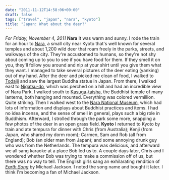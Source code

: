 ```yaml
---
date: "2011-11-12T14:58:06+00:00"
draft: false
tags: ["travel", "japan", "nara", "kyoto"]
title: "Japan: What about the deer?"
---
```

*For Friday, November 4, 2011* **Nara** It was warm and sunny. I rode the train for an hour to [Nara](http://www.google.com/search?hl=en&client;=safari&rls;=en&biw;=1366&bih;=690&q;=Nara,+Japan&gs;_sm=e&gs;_upl=6231l7107l1l7334l7l2l4l0l0l0l204l204l2-1l3l0&bav;=on.2,or.r_gc.r_pw.,cf.osb&um;=1&ie;=UTF-8&tbm;=isch&source;=og&sa;=N&tab;=wi), a small city near Kyoto that's well known for several temples and about 1,200 wild deer that roam freely in the parks, streets, and walkways of the city. They're accustomed to humans, so they're not shy about coming up to you to see if you have food for them. If they smell it on you, they'll follow you around and nip at your shirt until you give them what they want. I managed to take several pictures of the deer eating (yanking) out of my hand. After the deer and picked me clean of food, I walked to [Todaiji](http://www.google.com/search?hl=en&client;=safari&rls;=en&q;=todaiji&gs;_sm=e&gs;_upl=14970l15970l0l16409l7l6l0l0l0l0l222l825l1.4.1l6l0&bav;=on.2,or.r_gc.r_pw.,cf.osb&biw;=1366&bih;=690&um;=1&ie;=UTF-8&tbm;=isch&source;=og&sa;=N&tab;=wi) and saw the largest Buddha statue in Japan. From there, I walked east to [Nigatsu-do](http://www.google.com/search?client=safari&rls;=en&q;=nigatsu-do&oe;=UTF-8&um;=1&ie;=UTF-8&hl;=en&tbm;=isch&source;=og&sa;=N&tab;=wi&biw;=1366&bih;=690&sei;=XIW-TuOKD-2OiAf_reWNBQ), which was perched on a hill and had an incredible view of Nara Park. I walked south to [Kasuga-taisha](http://www.google.com/search?hl=en&client;=safari&rls;=en&q;=Kasuga-taisha&gs;_sm=e&gs;_upl=7706l7760l0l8114l2l2l0l0l0l1l170l231l1.1l2l0&bav;=on.2,or.r_gc.r_pw.,cf.osb&biw;=1366&bih;=690&um;=1&ie;=UTF-8&tbm;=isch&source;=og&sa;=N&tab;=wi), the Buddhist temple of many lanterns, both hanging and mounted. Everything was colored vermillion. Quite striking. Then I walked west to the [Nara National Museum](http://www.google.com/search?hl=en&client;=safari&rls;=en&q;=Kasuga-taisha&gs;_sm=e&gs;_upl=7706l7760l0l8114l2l2l0l0l0l1l170l231l1.1l2l0&bav;=on.2,or.r_gc.r_pw.,cf.osb&biw;=1366&bih;=690&um;=1&ie;=UTF-8&tbm;=isch&source;=og&sa;=N&tab;=wi#um=1&hl;=en&client;=safari&rls;=en&tbm;=isch&sa;=1&q;=nara+national+museum&pbx;=1&oq;=nara+national+&aq;=0&aqi;=g1g-S5&aql;=&gs;_sm=e&gs;_upl=412934l414168l0l415604l14l8l0l0l0l0l116l575l7.1l8l0&bav;=on.2,or.r_gc.r_pw.,cf.osb&fp;=5542d22dea01b946&biw;=1366&bih;=690), which had lots of information and displays about Buddhist practices and items. I had no idea incense, and the sense of smell in general, plays such a big role in Buddhism. Afterward, I strolled through the park some more, snapping a few photos of the deer in an open grass field. **Kyoto** I returned to Kyoto by train and ate tempura for dinner with Chris (from Australia); Kenji (from Japan, who shared my dorm room); Carmen, Sam and Rob (all from England); Bob (an older man from Japan); and some annoying drunk guy who was from the Netherlands. The tempura was delicious, and afterward we all sang karaoke at a place Bob led us to. A couple days later, Chris and I wondered whether Bob was trying to make a commission off of us, but there was no way to tell. The English girls sang an exhilarating rendition of [*Earth Song*](http://www.youtube.com/watch?v=XAi3VTSdTxU) by Michael Jackson. I noted the song name and bought it later. I think I'm becoming a fan of Michael Jackson.

